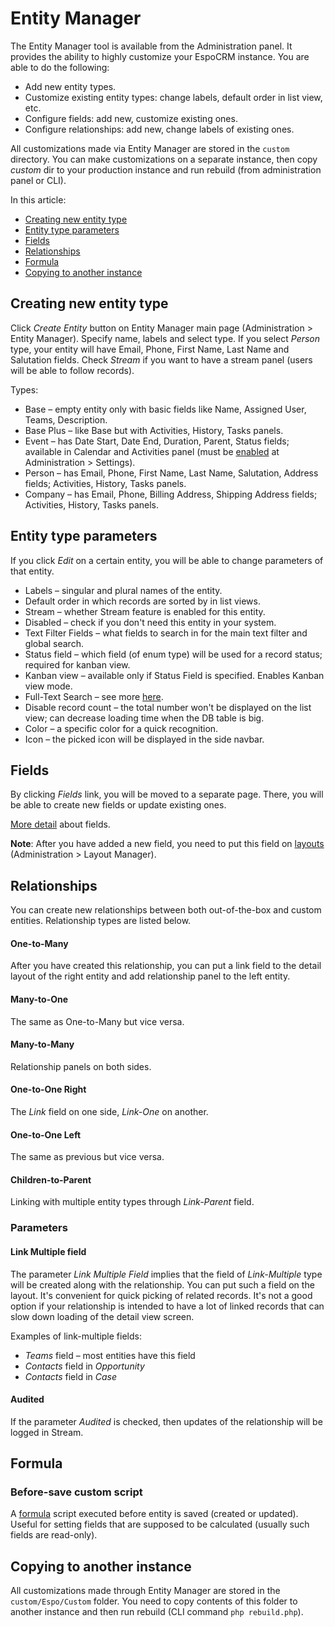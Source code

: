# Entity Manager

The Entity Manager tool is available from the Administration panel. It provides the ability to highly customize your EspoCRM instance. You are able to do the following:

* Add new entity types.
* Customize existing entity types: change labels, default order in list view, etc.
* Configure fields: add new, customize existing ones.
* Configure relationships: add new, change labels of existing ones.

All customizations made via Entity Manager are stored in the `custom` directory. You can make customizations on a separate instance, then copy *custom* dir to your production instance and run rebuild (from administration panel or CLI).

In this article:

* [Creating new entity type](#creating-new-entity-type)
* [Entity type parameters](#entity-type-parameters)
* [Fields](#fields)
* [Relationships](#relationships)
* [Formula](#formula)
* [Copying to another instance](#copying-to-another-instance)

## Creating new entity type

Click *Create Entity* button on Entity Manager main page (Administration > Entity Manager). Specify name, labels and select type. If you select *Person* type, your entity will have Email, Phone, First Name, Last Name and Salutation fields. Check *Stream* if you want to have a stream panel (users will be able to follow records).

Types:

* Base – empty entity only with basic fields like Name, Assigned User, Teams, Description.
* Base Plus – like Base but with Activities, History, Tasks panels.
* Event – has Date Start, Date End, Duration, Parent, Status fields; available in Calendar and Activities panel (must be [enabled](../user-guide/activities-and-calendar.md#custom-entities-on-calendar) at Administration > Settings).
* Person – has Email, Phone, First Name, Last Name, Salutation, Address fields; Activities, History, Tasks panels.
* Company – has Email, Phone, Billing Address, Shipping Address fields; Activities, History, Tasks panels.

## Entity type parameters

If you click *Edit* on a certain entity, you will be able to change parameters of that entity.

* Labels – singular and plural names of the entity.
* Default order in which records are sorted by in list views.
* Stream – whether Stream feature is enabled for this entity.
* Disabled – check if you don't need this entity in your system.
* Text Filter Fields – what fields to search in for the main text filter and global search.
* Status field – which field (of enum type) will be used for a record status; required for kanban view.
* Kanban view – available only if Status Field is specified. Enables Kanban view mode.
* Full-Text Search – see more [here](../user-guide/text-search.md#full-text-search).
* Disable record count – the total number won't be displayed on the list view; can decrease loading time when the DB table is big.
* Color – a specific color for a quick recognition.
* Icon – the picked icon will be displayed in the side navbar.

## Fields

By clicking *Fields* link, you will be moved to a separate page. There, you will be able to create new fields or update existing ones.

[More detail](fields.md) about fields.

**Note**: After you have added a new field, you need to put this field on [layouts](layout-manager.md) (Administration > Layout Manager).


## Relationships

You can create new relationships between both out-of-the-box and custom entities. Relationship types are listed below.

#### One-to-Many

After you have created this relationship, you can put a link field to the detail layout of the right entity and add relationship panel to the left entity.

#### Many-to-One

The same as One-to-Many but vice versa.

#### Many-to-Many

Relationship panels on both sides.

#### One-to-One Right

The *Link* field on one side, *Link-One* on another.

#### One-to-One Left

The same as previous but vice versa.

#### Children-to-Parent

Linking with multiple entity types through *Link-Parent* field.

### Parameters

#### Link Multiple field

The parameter *Link Multiple Field* implies that the field of *Link-Multiple* type will be created along with the relationship. You can put such a field on the layout. It's convenient for quick picking of related records. It's not a good option if your relationship is intended to have a lot of linked records that can slow down loading of the detail view screen.

Examples of link-multiple fields:

* *Teams* field – most entities have this field
* *Contacts* field in *Opportunity*
* *Contacts* field in *Case*

#### Audited

If the parameter *Audited* is checked, then updates of the relationship will be logged in Stream.

## Formula

### Before-save custom script

A [formula](formula.md) script executed before entity is saved (created or updated). Useful for setting fields that are supposed to be calculated (usually such fields are read-only).

## Copying to another instance

All customizations made through Entity Manager are stored in the `custom/Espo/Custom` folder. You need to copy contents of this folder to another instance and then run rebuild (CLI command `php rebuild.php`).
